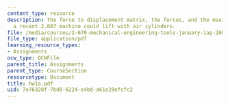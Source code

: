 ```yaml
---
content_type: resource
description: The force to displacement matrix, the forces, and the maximum weight
  a recent 2.007 machine could lift with air cylinders.
file: /media/courses/2-670-mechanical-engineering-tools-january-iap-2004/7e76328f7bd06224e4bda61e28efcfc2_hw1a.pdf
file_type: application/pdf
learning_resource_types:
- Assignments
ocw_type: OCWFile
parent_title: Assignments
parent_type: CourseSection
resourcetype: Document
title: hw1a.pdf
uid: 7e76328f-7bd0-6224-e4bd-a61e28efcfc2
---
```

